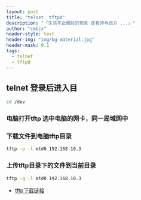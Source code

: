 ```yaml
---
layout: post
title: "telnet  tftpd"
description: "「生活不止眼前的苟且 还有诗与远方 ...」"
author: "cmbjx"
header-style: text
header-img: "img/bg-material.jpg"
header-mask: 0.1
tags:
  - telnet
  - tftpd
---
```



## telnet 登录后进入目

```bash
cd /dev
```

### 电脑打开tftp 选中电脑的网卡，同一局域网中

### 下载文件到电脑tftp目录

```bash
tftp -p -l mtd0 192.168.10.3
```

### 上传tftp目录下的文件到当前目录

```bash
tftp -g -l mtd0 192.168.10.3
```



- [tftp下载链接][1]


  [1]: https://wwi.lanzoup.com/i65rh1xe1rda
